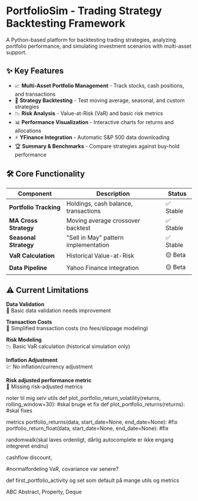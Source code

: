 # PortfolioSim - Trading Strategy Backtesting Framework
A Python-based platform for backtesting trading strategies, analyzing portfolio performance, and simulating investment scenarios with multi-asset support.

## ✨ Key Features

- 📈 **Multi-Asset Portfolio Management** - Track stocks, cash positions, and transactions  
- 🤖 **Strategy Backtesting** - Test moving average, seasonal, and custom strategies  
- 📉 **Risk Analysis** - Value-at-Risk (VaR) and basic risk metrics  
- 📊 **Performance Visualization** - Interactive charts for returns and allocations  
- ⚡ **YFinance Integration** - Automatic S&P 500 data downloading  
- 🏆 **Summary & Benchmarks** - Compare strategies against buy-hold performance  

## 🛠 Core Functionality

| Component            | Description                              | Status       |
|----------------------|------------------------------------------|--------------|
| **Portfolio Tracking** | Holdings, cash balance, transactions    | ✅ Stable     |
| **MA Cross Strategy** | Moving average crossover backtest       | ✅ Stable     |
| **Seasonal Strategy** | "Sell in May" pattern implementation    | ✅ Stable     |
| **VaR Calculation**   | Historical Value-at-Risk                | 🟡 Beta       |
| **Data Pipeline**     | Yahoo Finance integration               | 🟡 Beta       |

## ⚠️ Current Limitations
**Data Validation**         
🧩 Basic data validation needs improvement

**Transaction Costs**          
💸 Simplified transaction costs (no fees/slippage modeling)

**Risk Modeling**  
📉 Basic VaR calculation (historical simulation only)

**Inflation Adjustment**   
💹 No inflation/currency adjustment

**Risk adjusted performance metric**           
📐 Missing risk-adjusted metrics







noter til mig selv
utils
def plot_portfolio_return_volatility(returns, rolling_window=30):
    #skal bruge et fix
def plot_portfolio_returns(returns):
    #skal fixes

metrics
portfolio_returns(data, start_date=None, end_date=None):
    #fix
portfolio_return_float(data, start_date=None, end_date=None):
    #fix

randomwalk(skal laves ordenligt, dårlig autocomplete er ikke engang integreret endnu)

cashflow discount, 

#normalfordeling VaR, covariance var senere?

def first_portfolio_activity og set som default på mange utils og metrics

ABC Abstract, Property, Deque 
